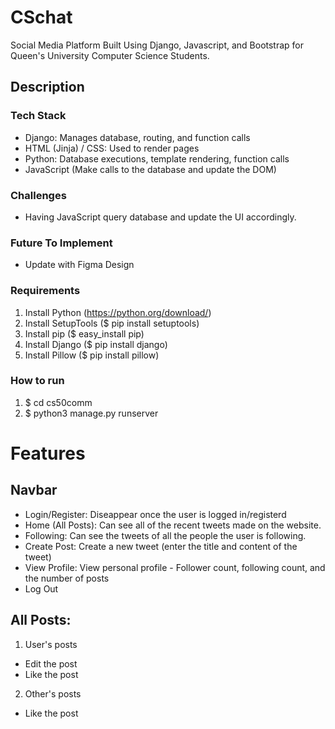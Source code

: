 # CSchat
Social Media Platform Built Using Django, Javascript, and Bootstrap for Queen's University Computer Science Students.
## Description
### Tech Stack
- Django: Manages database, routing, and function calls
- HTML (Jinja) / CSS: Used to render pages
- Python: Database executions, template rendering, function calls
- JavaScript (Make calls to the database and update the DOM)
### Challenges
- Having JavaScript query database and update the UI accordingly.
### Future To Implement
- Update with Figma Design

### Requirements
1. Install Python (https://python.org/download/)
1. Install SetupTools ($ pip install setuptools)
1. Install pip ($ easy_install pip)
1. Install Django ($ pip install django)
1. Install Pillow ($ pip install pillow)

### How to run
1. $ cd cs50comm
1. $ python3 manage.py runserver

# Features


## Navbar
- Login/Register: Diseappear once the user is logged in/registerd
- Home (All Posts): Can see all of the recent tweets made on the website.
- Following: Can see the tweets of all the people the user is following.
- Create Post: Create a new tweet (enter the title and content of the tweet)
- View Profile: View personal profile - Follower count, following count, and the number of posts
- Log Out

## All Posts:
1) User's posts
- Edit the post
- Like the post
2) Other's posts
- Like the post
